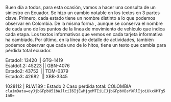
Buen día a todos, para esta ocasión, vamos a hacer una consulta de un siniestro en Ecuador. Se hizo un cambio notable en los textos en 3 partes clave. Primero, cada estado tiene un nombre distinto a lo que podemos observar en Colombia. De la misma forma , aunque se conserva el nombre de cada uno de los puntos de la linea de movimiento de vehículo que indica cada etapa. Los textos informativos que vemos en cada tarjeta informativa ha cambiado. Por último, en la línea de detalle de actividades, también podemos observar que cada uno de lo hitos, tiene un texto que cambia para pérdida total ecuador.


Estado1: 13420 || GTG-1419  
Esatdo1.2: 45223 || GBN-4076  
Estado2: 43752  || TDM-0379  
Estado3: 42682  || XBB-3345


1028112 | RLW189 : Estado 2 Caso perdida total: COLOMBIA `claimData=eyJjbGFpbU51bWJlciI6IjEwMjgxMTIiLCJjbGFpbVBsYXRlIjoiUkxXMTg5In0=`
